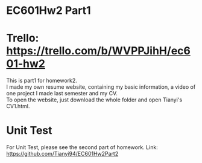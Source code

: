 # EC601Hw2 Part1

# Trello: https://trello.com/b/WVPPJihH/ec601-hw2
This is part1 for homework2.<br />
I made my own resume website, containing my basic information, a video of one project I made last semester and my CV.  <br />
To open the website, just download the whole folder and open Tianyi's CV1.html.  <br />
# Unit Test
For Unit Test, please see the second part of homework. Link: https://github.com/Tianyi94/EC601Hw2Part2
